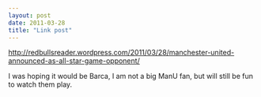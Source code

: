 ```yaml
---
layout: post
date: 2011-03-28
title: "Link post"
---
```

<http://redbullsreader.wordpress.com/2011/03/28/manchester-united-announced-as-all-star-game-opponent/>

<p>I was hoping it would be Barca, I am not a big ManU fan, but will still be fun to watch them play.</p> 